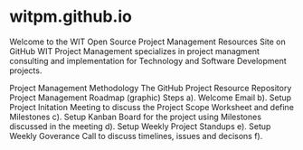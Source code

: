 # witpm.github.io
Welcome to the WIT Open Source Project Management Resources Site on GitHub
WIT Project Management specializes in project managment consulting and implementation for Technology and Software Development projects. 

Project Management Methodology 
The GitHub Project Resource Repository 
Project Management Roadmap (graphic) 
Steps a). Welcome Email b). Setup Project Initation Meeting to discuss the Project Scope Worksheet and define Milestones c). Setup Kanban Board for the project using Milestones discussed in the meeting d). Setup Weekly Project Standups e). Setup Weekly Goverance Call to discuss timelines, issues and decisons f). 
